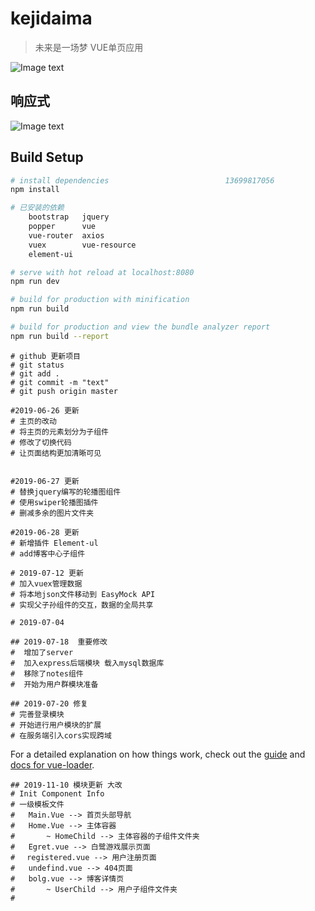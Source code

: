 # kejidaima

> 未来是一场梦
> VUE单页应用

![Image text](https://github.com/dengxiuxin/VueProjects/blob/master/static/img/kejidiama.png)
## 响应式
![Image text](https://github.com/dengxiuxin/VueProjects/blob/master/static/img/kejidaimape.png)
## Build Setup

``` bash
# install dependencies							13699817056
npm install

# 已安装的依赖
	bootstrap	jquery
	popper		vue
	vue-router	axios
	vuex		vue-resource
	element-ui

# serve with hot reload at localhost:8080
npm run dev

# build for production with minification
npm run build

# build for production and view the bundle analyzer report
npm run build --report
```

```
# github 更新项目
# git status
# git add .
# git commit -m "text"
# git push origin master
```

```
#2019-06-26 更新
# 主页的改动
# 将主页的元素划分为子组件
# 修改了切换代码
# 让页面结构更加清晰可见


```

```
#2019-06-27 更新
# 替换jquery编写的轮播图组件
# 使用swiper轮播图插件
# 删减多余的图片文件夹
```

```
#2019-06-28 更新
# 新增插件 Element-ul
# add博客中心子组件
```

```
# 2019-07-12 更新
# 加入vuex管理数据
# 将本地json文件移动到 EasyMock API
# 实现父子孙组件的交互，数据的全局共享
```

```
# 2019-07-04

```

```
## 2019-07-18  重要修改
#  增加了server
#  加入express后端模块 载入mysql数据库
#  移除了notes组件
#  开始为用户群模块准备
```

```
## 2019-07-20 修复
# 完善登录模块
# 开始进行用户模块的扩展
# 在服务端引入cors实现跨域
```
For a detailed explanation on how things work, check out the [guide](http://vuejs-templates.github.io/webpack/) and [docs for vue-loader](http://vuejs.github.io/vue-loader).

```
## 2019-11-10 模块更新 大改
# Init Component Info
# 一级模板文件
#   Main.Vue --> 首页头部导航
#   Home.Vue --> 主体容器
#       ~ HomeChild --> 主体容器的子组件文件夹
#   Egret.vue --> 白鹭游戏展示页面
# 　registered.vue --> 用户注册页面
#   undefind.vue --> 404页面
#   bolg.vue --> 博客详情页
#       ~ UserChild --> 用户子组件文件夹
#  

```